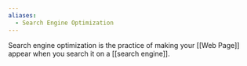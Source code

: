 ```yaml
---
aliases:
  - Search Engine Optimization
---
```

Search engine optimization is the practice of making your [[Web Page]] appear when you search it on a [[search engine]].